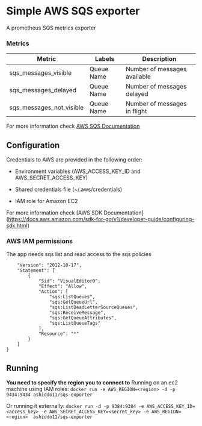 # Simple AWS SQS exporter
A prometheus SQS metrics exporter

### Metrics

| Metric  | Labels | Description |
| ------  | ------ | ----------- |
| sqs_messages_visible | Queue Name | Number of messages available |
| sqs_messages_delayed | Queue Name | Number of messages delayed |
| sqs_messages_not_visible | Queue Name | Number of messages in flight |

For more information check [AWS SQS Documentation](https://docs.aws.amazon.com/AWSSimpleQueueService/latest/SQSDeveloperGuide/sqs-message-attributes.html)

## Configuration
Credentials to AWS are provided in the following order:

- Environment variables (AWS_ACCESS_KEY_ID and AWS_SECRET_ACCESS_KEY)

- Shared credentials file (~/.aws/credentials)

- IAM role for Amazon EC2

For more information check [AWS SDK Documentation] (https://docs.aws.amazon.com/sdk-for-go/v1/developer-guide/configuring-sdk.html)

### AWS IAM permissions
The app needs sqs list and read access to the sqs policies
```{
    "Version": "2012-10-17",
    "Statement": [
        {
            "Sid": "VisualEditor0",
            "Effect": "Allow",
            "Action": [
                "sqs:ListQueues",
                "sqs:GetQueueUrl",
                "sqs:ListDeadLetterSourceQueues",
                "sqs:ReceiveMessage",
                "sqs:GetQueueAttributes",
                "sqs:ListQueueTags"
            ],
            "Resource": "*"
        }
    ]
}
```

## Running
**You need to specify the region you to connect to**
Running on an ec2 machine using IAM roles:
`docker run -e AWS_REGION=<region> -d -p 9434:9434 ashiddo11/sqs-exporter`

Or running it externally:
```docker run -d -p 9384:9384 -e AWS_ACCESS_KEY_ID=<access_key> -e AWS_SECRET_ACCESS_KEY=<secret_key> -e AWS_REGION=<region>  ashiddo11/sqs-exporter```

